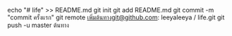 echo "# life" >> README.md 
git init 
git add README.md 
git commit -m "commit ครั้งแรก" 
git remote เพิ่มต้นทางgit@github.com: leeyaleeya / life.git
 git push -u master ต้นทาง
